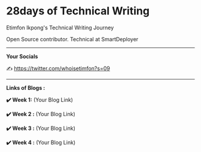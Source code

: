 <h1>28days of Technical Writing</h1>


Etimfon Ikpong's Technical Writing Journey

Open Source contributor. Technical at SmartDeployer

_____________________
**Your Socials**

✍️ https://twitter.com/whoisetimfon?s=09


___

**Links of Blogs :**

**✔️ Week 1:**
(Your Blog Link)

**✔️ Week 2 :**
(Your Blog Link)

**✔️ Week 3 :**
(Your Blog Link)

**✔️ Week 4 :**
(Your Blog Link)


